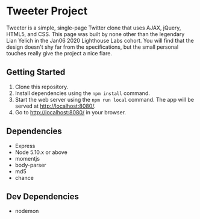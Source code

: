 # Tweeter Project

Tweeter is a simple, single-page Twitter clone that uses AJAX, jQuery, HTML5, and CSS. This page was built by none other than the legendary Lian Yelich in the Jan06 2020 Lighthouse Labs cohort. You will find that the design doesn't shy far from the specifications, but the small personal touches really give the project a nice flare.

## Getting Started

1. Clone this repository.
2. Install dependencies using the `npm install` command.
3. Start the web server using the `npm run local` command. The app will be served at <http://localhost:8080/>.
4. Go to <http://localhost:8080/> in your browser.

## Dependencies

- Express
- Node 5.10.x or above
- momentjs
- body-parser
- md5
- chance

## Dev Dependencies
- nodemon
